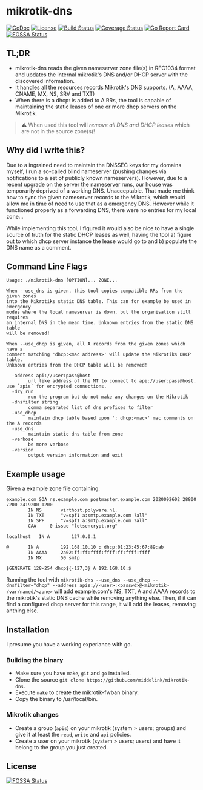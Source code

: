 # mikrotik-dns

[![GoDoc](https://godoc.org/github.com/middelink/mikrotik-dns?status.svg)](https://godoc.org/github.com/middelink/mikrotik-dns)
[![License](https://img.shields.io/github/license/middelink/mikrotik-dns.svg)](https://github.com/middelink/mikrotik-dns/blob/master/LICENSE)
[![Build Status](https://travis-ci.org/middelink/mikrotik-dns.svg?branch=master)](https://travis-ci.org/middelink/mikrotik-dns)
[![Coverage Status](https://coveralls.io/repos/github/middelink/mikrotik-dns/badge.svg?branch=master)](https://coveralls.io/github/middelink/mikrotik-dns?branch=master)
[![Go Report Card](https://goreportcard.com/badge/github.com/middelink/mikrotik-dns)](https://goreportcard.com/report/github.com/middelink/mikrotik-dns)
[![FOSSA Status](https://app.fossa.com/api/projects/git%2Bgithub.com%2Fmiddelink%2Fmikrotik-dns.svg?type=shield)](https://app.fossa.com/projects/git%2Bgithub.com%2Fmiddelink%2Fmikrotik-dns?ref=badge_shield)

## TL;DR

* mikrotik-dns reads the given nameserver zone file(s) in RFC1034 format and
  updates the internal mikrotik's DNS and/or DHCP server with the discovered
  information.
* It handles all the resources records Mikrotik's DNS supports. (A, AAAA,
  CNAME, MX, NS, SRV and TXT)
* When there is a dhcp:<mac address> is added to A RRs, the tool is capable
  of maintaining the static leases of one or more dhcp servers on the Mikrotik.

> :warning: When used this tool will *remove all DNS and DHCP leases* which are not in the source zone(s)!

## Why did I write this?

Due to a ingrained need to maintain the DNSSEC keys for my domains myself, I
run a so-called blind nameserver (pushing changes via notifications to a set
of publicly known nameservers). However, due to a recent upgrade on the server
the nameserver runs, our house was temporarily deprived of a working DNS.
Unacceptable. That made me think how to sync the given nameserver records to
the Mikrotik, which would allow me in time of need to use that as a emergency
DNS. However while it functioned properly as a forwarding DNS, there were no
entries for my local zone...

While implementing this tool, I figured it would also be nice to have a single
source of truth for the static DHCP leases as well, having the tool a) figure
out to which dhcp server instance the lease would go to and b) populate the DNS
name as a comment.

## Command Line Flags

```
Usage: ./mikrotik-dns [OPTION]... ZONE...

When --use_dns is given, this tool copies compatible RRs from the given zones
into the Mikrotiks static DNS table. This can for example be used in emergency
modes where the local nameserver is down, but the organisation still requires
an internal DNS in the mean time. Unknown entries from the static DNS table
will be removed!

When --use_dhcp is given, all A records from the given zones which have a
comment matching 'dhcp:<mac address>' will update the Mikrotiks DHCP table.
Unknown entries from the DHCP table will be removed!

  -address api://user:pass@host
    	url like address of the MT to connect to api://user:pass@host. use `apis` for encrypted connections.
  -dry_run
    	run the program but do not make any changes on the Mikrotik
  -dnsfilter string
    	comma separated list of dns prefixes to filter
  -use_dhcp
    	maintain dhcp table based upon '; dhcp:<mac>' mac comments on the A records
  -use_dns
    	maintain static dns table from zone
  -verbose
    	be more verbose
  -version
    	output version information and exit
```

## Example usage

Given a example zone file containing:
```dns
example.com	SOA ns.example.com postmaster.example.com 2020092602 28800 7200 2419200 1200
		IN NS		virthost.polyware.nl.
		IN TXT		"v=spf1 a:smtp.example.com ?all"
		IN SPF		"v=spf1 a:smtp.example.com ?all"
		CAA		0 issue "letsencrypt.org"

localhost	IN A		127.0.0.1

@		IN A		192.168.10.10 ; dhcp:01:23:45:67:89:ab
		IN AAAA		2a02:ff:ff:ffff:ffff:ff:ffff:ffff
		IN MX		50 smtp

$GENERATE 128-254 dhcp${-127,3} A 192.168.10.$
```

Running the tool with `mikrotik-dns --use_dns --use_dhcp --dnsfilter="dhcp" --address apis://<user>:<passwd>@<mikrotik> /var/named/<zone>`
will add example.com's NS, TXT, A and AAAA records to the mikrotik's static DNS cache while removing anything else.
Then, if it can find a configured dhcp server for this range, it will add the leases, removing anthing else.

## Installation

I presume you have a working experiance with go.

### Building the binary

* Make sure you have `make`, `git` and `go` installed.
* Clone the source `git clone https://github.com/middelink/mikrotik-dns`.
* Execute `make` to create the mikrotik-fwban binary.
* Copy the binary to /usr/local/bin.

### Mikrotik changes

* Create a group (`apis`) on your mikrotik (system > users; groups) and
  give it at least the `read`, `write` and `api` policies.
* Create a user on your mikrotik (system > users; users) and have it
  belong to the group you just created.


## License
[![FOSSA Status](https://app.fossa.com/api/projects/git%2Bgithub.com%2Fmiddelink%2Fmikrotik-dns.svg?type=large)](https://app.fossa.com/projects/git%2Bgithub.com%2Fmiddelink%2Fmikrotik-dns?ref=badge_large)